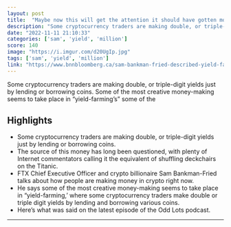 ```yaml
---
layout: post
title:  "Maybe now this will get the attention it should have gotten months ago. SBF interview leaves Matt Levine stunned - \"You're just like, well, I'm in the Ponzi business and it's pretty good.\""
description: "Some cryptocurrency traders are making double, or triple-digit yields just by lending or borrowing coins. Some of the most creative money-making seems to take place in “yield-farming’s” some of the"
date: "2022-11-11 21:10:33"
categories: ['sam', 'yield', 'million']
score: 140
image: "https://i.imgur.com/d20UgIp.jpg"
tags: ['sam', 'yield', 'million']
link: "https://www.bnnbloomberg.ca/sam-bankman-fried-described-yield-farming-and-left-matt-levine-stunned-1.1756459"
---
```


Some cryptocurrency traders are making double, or triple-digit yields just by lending or borrowing coins. Some of the most creative money-making seems to take place in “yield-farming’s” some of the

## Highlights

- Some cryptocurrency traders are making double, or triple-digit yields just by lending or borrowing coins.
- The source of this money has long been questioned, with plenty of Internet commentators calling it the equivalent of shuffling deckchairs on the Titanic.
- FTX Chief Executive Officer and crypto billionaire Sam Bankman-Fried talks about how people are making money in crypto right now.
- He says some of the most creative money-making seems to take place in “yield-farming,’ where some cryptocurrency traders make double or triple digit yields by lending and borrowing various coins.
- Here’s what was said on the latest episode of the Odd Lots podcast.

---
